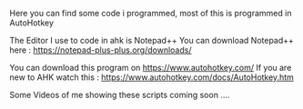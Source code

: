 Here you can find some code i programmed, most of this is programmed in AutoHotkey

The Editor I use to code in ahk is Notepad++
You can download Notepad++ here : https://notepad-plus-plus.org/downloads/

You can download this program on https://www.autohotkey.com/
If you are new to AHK watch this : https://www.autohotkey.com/docs/AutoHotkey.htm

Some Videos of me showing these scripts coming soon ....
